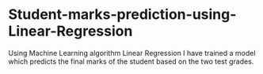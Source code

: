 # Student-marks-prediction-using-Linear-Regression
Using Machine Learning algorithm Linear Regression I have trained a model which predicts the final marks of the student based on the two test grades.

